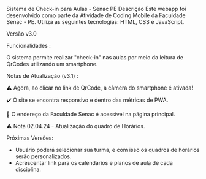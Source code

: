 Sistema de Check-in para Aulas - Senac PE
Descrição
Este webapp foi desenvolvido como parte da Atividade de Coding Mobile da Faculdade Senac - PE. Utiliza as seguintes tecnologias: HTML, CSS e JavaScript.

Versão
v3.0

Funcionalidades :

O sistema permite realizar "check-in" nas aulas por meio da leitura de QrCodes utilizando um smartphone.

Notas de Atualização (v3.1) :

⚠️ Agora, ao clicar no link de QrCode, a câmera do smartphone é ativada!

✔️ O site se encontra responsivo e dentro das métricas de PWA.

📍  O endereço da Faculdade Senac é acessível na página principal.

⚠️ Nota 02.04.24 - Atualização do quadro de Horários.

Próximas Versões:

* Usuário poderá selecionar sua turma, e com isso os quadros de horários serão personalizados.
* Acrescentar link para os calendários e planos de aula de cada disciplina.
